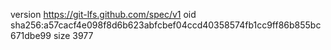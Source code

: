 version https://git-lfs.github.com/spec/v1
oid sha256:a57cacf4e098f8d6b623abfcbef04ccd40358574fb1cc9ff86b855bc671dbe99
size 3977
